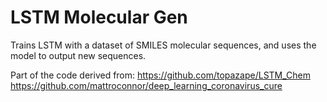 # LSTM Molecular Gen

Trains LSTM with a dataset of SMILES molecular sequences, and uses the model to output new sequences.



Part of the code derived from:
https://github.com/topazape/LSTM_Chem
https://github.com/mattroconnor/deep_learning_coronavirus_cure
